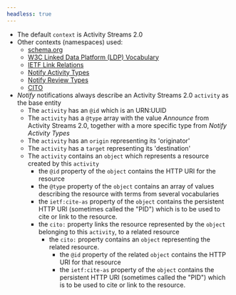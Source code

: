```yaml
---
headless: true
---
```


* The default `context` is Activity Streams 2.0
* Other contexts (namespaces) used:
    * [schema.org](https://schema.org)
    * [W3C Linked Data Platform (LDP) Vocabulary](https://www.w3.org/ns/ldp#)
    * [IETF Link Relations](http://www.iana.org/assignments/relation/)
    * [Notify Activity Types](http://purl.org/coar/notify_activity_type/)
    * [Notify Review Types](http://purl.org/coar/notify_review_type/)
    * [CITO](http://purl.org/spar/cito/)
* _Notify_ notifications always describe an Activity Streams 2.0 `activity` as the base entity
    * The `activity` has an `@id` which is an URN:UUID
    * The `activity` has a `@type` array with the value *Announce* from Activity Streams 2.0, together with a more specific type from *Notify Activity Types*
    * The `activity` has an `origin` representing its 'originator'
    * The `activity` has a `target` representing its 'destination'
    * The `activity` contains an `object` which represents a resource created by this `activity`
        * the `@id` property of the `object` contains the HTTP URI for the resource
        * the `@type` property of the `object` contains an array of values describing the resource with terms from several vocabularies
        * the `ietf:cite-as` property of the `object` contains the persistent HTTP URI (sometimes called the "PID") which is to be used to cite or link to the resource.
        * the `cito:` property links the resource represented by the `object` belonging to this `activity`, to a related resource
            * the `cito:` property contains an `object` representing the related resource.
                * the `@id` property of the related `object` contains the HTTP URI for that resource
                * the `ietf:cite-as` property of the `object` contains the persistent HTTP URI (sometimes called the "PID") which is to be used to cite or link to the resource.